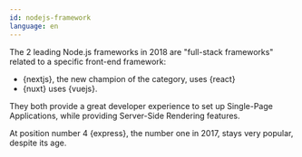 ```yaml
---
id: nodejs-framework  
language: en
---
```


The 2 leading Node.js frameworks in 2018 are "full-stack frameworks" related to a specific front-end framework:

* {nextjs}, the new champion of the category, uses {react} 
* {nuxt} uses {vuejs}.

They both provide a great developer experience to set up Single-Page Applications, while providing Server-Side Rendering features.

At position number 4 {express}, the number one in 2017, stays very popular, despite its age.



